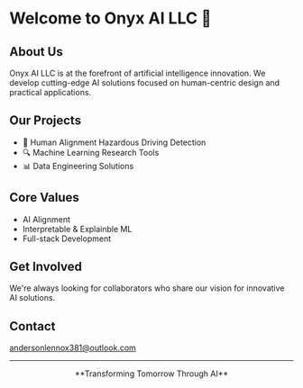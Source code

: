 # Welcome to Onyx AI LLC 🤖

## About Us
Onyx AI LLC is at the forefront of artificial intelligence innovation. We develop cutting-edge AI solutions focused on human-centric design and practical applications.

## Our Projects
- 🧠 Human Alignment Hazardous Driving Detection
- 🔍 Machine Learning Research Tools
- 📊 Data Engineering Solutions

## Core Values
- AI Alignment 
- Interpretable & Explainble ML
- Full-stack Development


## Get Involved
We're always looking for collaborators who share our vision for innovative AI solutions.

## Contact
andersonlennox381@outlook.com

---
<div align="center">
  **Transforming Tomorrow Through AI**
</div>

